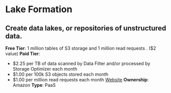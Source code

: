 # Lake Formation
## Create data lakes, or repositories of unstructured data.
**Free Tier**: 1 million tables of S3 storage and 1 million read requests . ($2 value)
**Paid Tier**: 
- $2.25 per TB of data scanned by Data Filter and/or processed by Storage Optimizer each month
- $1.00 per 100k S3 objects stored each month
- $1.00 per million read requests each month
[Website](https://aws.amazon.com/lake-formation/)
**Ownership**: Amazon
**Type**: PaaS
